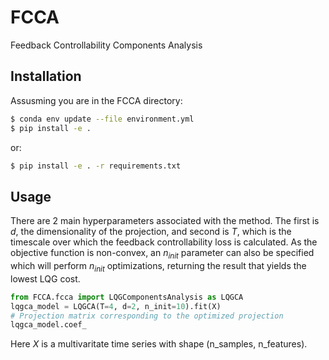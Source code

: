 # FCCA
Feedback Controllability Components Analysis

## Installation

Assusming you are in the FCCA directory:


```bash
$ conda env update --file environment.yml
$ pip install -e .
```

or:

```bash
$ pip install -e . -r requirements.txt
```

## Usage

There are 2 main hyperparameters associated with the method. The first is $d$, the dimensionality of the projection, and second is $T$, which is the timescale over which the feedback controllability loss is calculated. As the objective function is non-convex, an $n_{init}$ parameter can also be specified which will perform $n_{init}$ optimizations, returning the result that yields the lowest LQG cost.

```python
from FCCA.fcca import LQGComponentsAnalysis as LQGCA
lqgca_model = LQGCA(T=4, d=2, n_init=10).fit(X)
# Projection matrix corresponding to the optimized projection
lqgca_model.coef_
```
Here $X$ is a multivaritate time series with shape (n_samples, n_features).